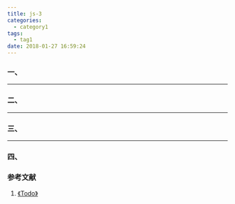 ```yaml
---
title: js-3
categories:
  - category1
tags:
  - tag1
date: 2018-01-27 16:59:24
---
```


<!-- Todo -->

<!-- More -->

<!-- Todo -->

### 一、

<!-- Todo -->


---

### 二、

<!-- Todo -->


---

### 三、

<!-- Todo -->


---

### 四、

<!-- Todo -->

### 参考文献

1. [《Todo》]()
